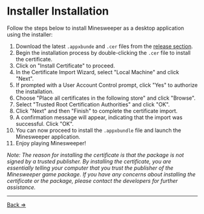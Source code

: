 # Installer Installation

Follow the steps below to install Minesweeper as a desktop application using the installer:

1. Download the latest `.appxbunde` and `.cer` files from the [release section](https://github.com/ManuelKlaer/windows-forms-minesweeper/releases/latest).
2. Begin the installation process by double-clicking the `.cer` file to install the certificate.
3. Click on "Install Certificate" to proceed.
4. In the Certificate Import Wizard, select "Local Machine" and click "Next".
5. If prompted with a User Account Control prompt, click "Yes" to authorize the installation.
6. Choose "Place all certificates in the following store" and click "Browse".
7. Select "Trusted Root Certification Authorities" and click "OK".
8. Click "Next" and then "Finish" to complete the certificate import.
9. A confirmation message will appear, indicating that the import was successful. Click "OK".
10. You can now proceed to install the `.appxbundle` file and launch the Minesweeper application.
11. Enjoy playing Minesweeper!

*Note: The reason for installing the certificate is that the package is not signed by a trusted publisher. By installing the certificate, you are essentially telling your computer that you trust the publisher of the Minesweeper game package. If you have any concerns about installing the certificate or the package, please contact the developers for further assistance.*

---
[Back =>](https://github.com/ManuelKlaer/windows-forms-minesweeper/blob/main/docs/download_choices.md)
